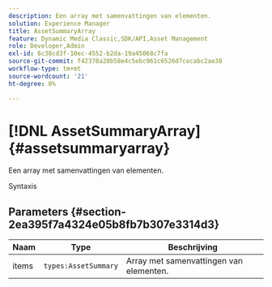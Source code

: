 ```yaml
---
description: Een array met samenvattingen van elementen.
solution: Experience Manager
title: AssetSummaryArray
feature: Dynamic Media Classic,SDK/API,Asset Management
role: Developer,Admin
exl-id: 6c38cd3f-10ec-4552-b2da-19a45068c7fa
source-git-commit: f42378a20b58e4c5ebc961c6526d7cecabc2ae38
workflow-type: tm+mt
source-wordcount: '21'
ht-degree: 0%

---
```


# [!DNL AssetSummaryArray]{#assetsummaryarray}

Een array met samenvattingen van elementen.

Syntaxis

## Parameters {#section-2ea395f7a4324e05b8fb7b307e3314d3}

| Naam | Type | Beschrijving |
|---|---|---|
| items | `types:AssetSummary` | Array met samenvattingen van elementen. |
